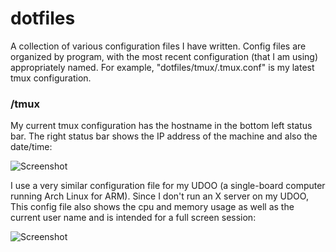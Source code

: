# dotfiles
A collection of various configuration files I have written. Config files are organized by program, with the most recent configuration (that I am using) appropriately named. For example, "dotfiles/tmux/.tmux.conf" is my latest tmux configuration.

### /tmux
My current tmux configuration has the hostname in the bottom left status bar. The right status bar shows the IP address of the machine and also the date/time:

![Screenshot](http://i.imgur.com/FTe1RpG.png "tmux screenshot") 

I use a very similar configuration file for my UDOO (a single-board computer running Arch Linux for ARM). Since I don't run an X server on my UDOO, This config file also shows the cpu and memory usage as well as the current user name and is intended for a full screen session:

![Screenshot](https://i.imgur.com/CQzUI3K.png "tmux screenshot")
